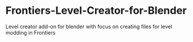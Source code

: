 # Frontiers-Level-Creator-for-Blender
Level creator add-on for blender with focus on creating files for level modding in Frontiers
